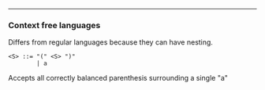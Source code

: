 
---

### Context free languages

Differs from regular languages because they can have nesting.

```bnf
<S> ::= "(" <S> ")"
        | a
```

Accepts all correctly balanced parenthesis surrounding a single "a"
